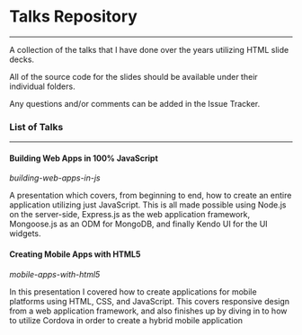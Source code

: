 # Talks Repository
---

A collection of the talks that I have done over the years utilizing HTML slide decks.

All of the source code for the slides should be available under their individual folders.

Any questions and/or comments can be added in the Issue Tracker.

### List of Talks
---

#### Building Web Apps in 100% JavaScript
*building-web-apps-in-js*

A presentation which covers, from beginning to end, how to create an entire application utilizing just JavaScript. This is all made possible using Node.js on the server-side, Express.js as the web application framework, Mongoose.js as an ODM for MongoDB, and finally Kendo UI for the UI widgets.

#### Creating Mobile Apps with HTML5
*mobile-apps-with-html5*

In this presentation I covered how to create applications for mobile platforms using HTML, CSS, and JavaScript. This covers responsive design from a web application framework, and also finishes up by diving in to how to utilize Cordova in order to create a hybrid mobile application